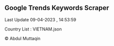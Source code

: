 

## Google Trends Keywords Scraper 
 
Last Update 09-04-2023 , 14:53:59

Country List :
VIETNAM.json



© Abdul Muttaqin 
